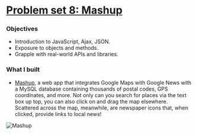 # [Problem set 8: Mashup](http://docs.cs50.net/2017/x/psets/8/pset8.html)

### Objectives
+ Introduction to JavaScript, Ajax, JSON.
+ Exposure to objects and methods.
+ Grapple with real-world APIs and libraries.

### What I built
+ [Mashup](https://github.com/mkczarkowski/harvard-cs50/tree/master/pset8/mashup), a web app that integrates Google Maps with Google News with a MySQL database containing thousands of postal codes, GPS coordinates, and more. 
Not only can you search for places via the text box up top, you can also click on and drag the map elsewhere. 
Scattered across the map, meanwhile, are newspaper icons that, when clicked, provide links to local news!

![Mashup](https://i.imgur.com/2KyIuRZ.png)
